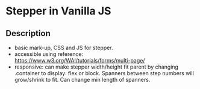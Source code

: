 # Stepper in Vanilla JS

## Description

- basic mark-up, CSS and JS for stepper.
- accessible using reference: https://www.w3.org/WAI/tutorials/forms/multi-page/
- responsive: can make stepper width/height fit parent by changing .container to display: flex or block. Spanners between step numbers will grow/shrink to fit. Can change min length of spanners.
